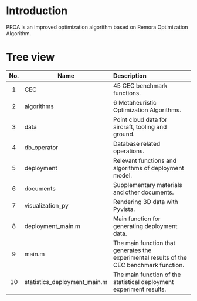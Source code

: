 # Introduction

PROA is an improved optimization algorithm based on Remora Optimization Algorithm.

# Tree view

| No.  | Name                         | Description                                                  |
| :--: | ---------------------------- | :----------------------------------------------------------- |
|  1   | CEC                          | 45 CEC benchmark functions.                                  |
|  2   | algorithms                   | 6 Metaheuristic Optimization Algorithms.                     |
|  3   | data                         | Point cloud data for aircraft, tooling and ground.           |
|  4   | db_operator                  | Database related operations.                                 |
|  5   | deployment                   | Relevant functions and algorithms of deployment model.       |
|  6   | documents                    | Supplementary materials and other documents.                 |
|  7   | visualization_py             | Rendering 3D data with Pyvista.                              |
|  8   | deployment_main.m            | Main function for generating deployment data.                |
|  9   | main.m                       | The main function that generates the experimental results of the CEC benchmark function. |
|  10  | statistics_deployment_main.m | The main function of the statistical deployment experiment results. |


